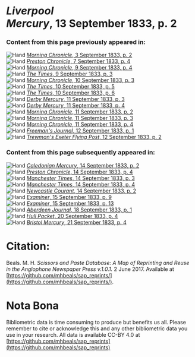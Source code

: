 # *Liverpool Mercury*, 13 September 1833, p. 2  
  
### Content from this page previously appeared in:  
![Hand](http://scissorsandpaste.net/wp-content/uploads/2017/06/smallhandpointer.png) [*Morning Chronicle*, 3 September 1833, p. 2](https://mhbeals.github.io/sap_html/Morning-Chronicle/Morning-Chronicle-3-September-1833-p-2)  
![Hand](http://scissorsandpaste.net/wp-content/uploads/2017/06/smallhandpointer.png) [*Preston Chronicle*, 7 September 1833, p. 4](https://mhbeals.github.io/sap_html/Preston-Chronicle/Preston-Chronicle-7-September-1833-p-4)  
![Hand](http://scissorsandpaste.net/wp-content/uploads/2017/06/smallhandpointer.png) [*Morning Chronicle*, 9 September 1833, p. 4](https://mhbeals.github.io/sap_html/Morning-Chronicle/Morning-Chronicle-9-September-1833-p-4)  
![Hand](http://scissorsandpaste.net/wp-content/uploads/2017/06/smallhandpointer.png) [*The Times*, 9 September 1833, p. 3](https://mhbeals.github.io/sap_html/The-Times/The-Times-9-September-1833-p-3)  
![Hand](http://scissorsandpaste.net/wp-content/uploads/2017/06/smallhandpointer.png) [*Morning Chronicle*, 10 September 1833, p. 3](https://mhbeals.github.io/sap_html/Morning-Chronicle/Morning-Chronicle-10-September-1833-p-3)  
![Hand](http://scissorsandpaste.net/wp-content/uploads/2017/06/smallhandpointer.png) [*The Times*, 10 September 1833, p. 5](https://mhbeals.github.io/sap_html/The-Times/The-Times-10-September-1833-p-5)  
![Hand](http://scissorsandpaste.net/wp-content/uploads/2017/06/smallhandpointer.png) [*The Times*, 10 September 1833, p. 6](https://mhbeals.github.io/sap_html/The-Times/The-Times-10-September-1833-p-6)  
![Hand](http://scissorsandpaste.net/wp-content/uploads/2017/06/smallhandpointer.png) [*Derby Mercury*, 11 September 1833, p. 3](https://mhbeals.github.io/sap_html/Derby-Mercury/Derby-Mercury-11-September-1833-p-3)  
![Hand](http://scissorsandpaste.net/wp-content/uploads/2017/06/smallhandpointer.png) [*Derby Mercury*, 11 September 1833, p. 4](https://mhbeals.github.io/sap_html/Derby-Mercury/Derby-Mercury-11-September-1833-p-4)  
![Hand](http://scissorsandpaste.net/wp-content/uploads/2017/06/smallhandpointer.png) [*Morning Chronicle*, 11 September 1833, p. 2](https://mhbeals.github.io/sap_html/Morning-Chronicle/Morning-Chronicle-11-September-1833-p-2)  
![Hand](http://scissorsandpaste.net/wp-content/uploads/2017/06/smallhandpointer.png) [*Morning Chronicle*, 11 September 1833, p. 3](https://mhbeals.github.io/sap_html/Morning-Chronicle/Morning-Chronicle-11-September-1833-p-3)  
![Hand](http://scissorsandpaste.net/wp-content/uploads/2017/06/smallhandpointer.png) [*Morning Chronicle*, 11 September 1833, p. 4](https://mhbeals.github.io/sap_html/Morning-Chronicle/Morning-Chronicle-11-September-1833-p-4)  
![Hand](http://scissorsandpaste.net/wp-content/uploads/2017/06/smallhandpointer.png) [*Freeman's Journal*, 12 September 1833, p. 1](https://mhbeals.github.io/sap_html/Freeman's-Journal/Freeman's-Journal-12-September-1833-p-1)  
![Hand](http://scissorsandpaste.net/wp-content/uploads/2017/06/smallhandpointer.png) [*Trewman's Exeter Flying Post*, 12 September 1833, p. 2](https://mhbeals.github.io/sap_html/Trewman's-Exeter-Flying-Post/Trewman's-Exeter-Flying-Post-12-September-1833-p-2)  
  
### Content from this page subsequently appeared in:  
![Hand](http://scissorsandpaste.net/wp-content/uploads/2017/06/smallhandpointer.png) [*Caledonian Mercury*, 14 September 1833, p. 2](https://mhbeals.github.io/sap_html/Caledonian-Mercury/Caledonian-Mercury-14-September-1833-p-2)  
![Hand](http://scissorsandpaste.net/wp-content/uploads/2017/06/smallhandpointer.png) [*Preston Chronicle*, 14 September 1833, p. 4](https://mhbeals.github.io/sap_html/Preston-Chronicle/Preston-Chronicle-14-September-1833-p-4)  
![Hand](http://scissorsandpaste.net/wp-content/uploads/2017/06/smallhandpointer.png) [*Manchester Times*, 14 September 1833, p. 3](https://mhbeals.github.io/sap_html/Manchester-Times/Manchester-Times-14-September-1833-p-3)  
![Hand](http://scissorsandpaste.net/wp-content/uploads/2017/06/smallhandpointer.png) [*Manchester Times*, 14 September 1833, p. 4](https://mhbeals.github.io/sap_html/Manchester-Times/Manchester-Times-14-September-1833-p-4)  
![Hand](http://scissorsandpaste.net/wp-content/uploads/2017/06/smallhandpointer.png) [*Newcastle Courant*, 14 September 1833, p. 2](https://mhbeals.github.io/sap_html/Newcastle-Courant/Newcastle-Courant-14-September-1833-p-2)  
![Hand](http://scissorsandpaste.net/wp-content/uploads/2017/06/smallhandpointer.png) [*Examiner*, 15 September 1833, p. 9](https://mhbeals.github.io/sap_html/Examiner/Examiner-15-September-1833-p-9)  
![Hand](http://scissorsandpaste.net/wp-content/uploads/2017/06/smallhandpointer.png) [*Examiner*, 15 September 1833, p. 13](https://mhbeals.github.io/sap_html/Examiner/Examiner-15-September-1833-p-13)  
![Hand](http://scissorsandpaste.net/wp-content/uploads/2017/06/smallhandpointer.png) [*Aberdeen Journal*, 18 September 1833, p. 1](https://mhbeals.github.io/sap_html/Aberdeen-Journal/Aberdeen-Journal-18-September-1833-p-1)  
![Hand](http://scissorsandpaste.net/wp-content/uploads/2017/06/smallhandpointer.png) [*Hull Packet*, 20 September 1833, p. 4](https://mhbeals.github.io/sap_html/Hull-Packet/Hull-Packet-20-September-1833-p-4)  
![Hand](http://scissorsandpaste.net/wp-content/uploads/2017/06/smallhandpointer.png) [*Bristol Mercury*, 21 September 1833, p. 4](https://mhbeals.github.io/sap_html/Bristol-Mercury/Bristol-Mercury-21-September-1833-p-4)  


# Citation: 

Beals. M. H. *Scissors and Paste Database: A Map of Reprinting and Reuse in the Anglophone Newspaper Press v.1.0.1.* 2 June 2017. Available at [https://github.com/mhbeals/sap_reprints/](https://github.com/mhbeals/sap_reprints/). 

# Nota Bona

Bibliometric data is time consuming to produce but benefits us all. Please remember to cite or acknowledge this and any other bibliometric data you use in your research. All data is available CC-BY 4.0 at [https://github.com/mhbeals/sap_reprints](https://github.com/mhbeals/sap_reprints)